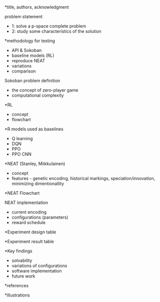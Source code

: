 *title, authors, acknowledgment

problem statement
- 1: solve a p-space complete problem
- 2: study some characteristics of the solution

*methodology for testing
- API & Sokoban
- baseline models (RL)
- reproduce NEAT
- variations
- comparison

Sokoban problem definition
- the concept of zero-player game
- computational complexity

*RL
- concept
- flowchart

*R models used as baselines
- Q learning
- DQN
- PPO
- PPO CNN

*NEAT (Stanley, Miikkulainen)
- concept
- features - genetic encoding, historical markings, speciation/innovation, minimizing dimentionallity

*NEAT Flowchart

NEAT implementation
- current encoding
- configurations (parameters)
- reward schedule

*Experiment design table

*Experiment result table

*Key findings
- solvability
- variations of configurations
- software implementation
- future work

*references

*illustrations
